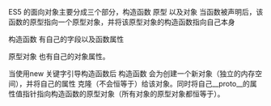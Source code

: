 ES5 的面向对象主要分成三个部分，构造函数 原型 以及对象
 当函数被声明后，该函数的原型指向一个原型对象，并将该原型对象的构造函数指向自己本身
 
 构造函数 有自己的字段以及函数属性
 
 原型对象 也有自己的对象属性。
 
 当使用new 关键字引导构造函数后 构造函数 会为创建一个新对象（独立的内存空间），并将自己的属性
 克隆（不会恒等于）给该对象。同时将自己__proto__的属性值指针指向构造函数的原型对象（所有对象的原型对象都恒等于）。
 
 
 
